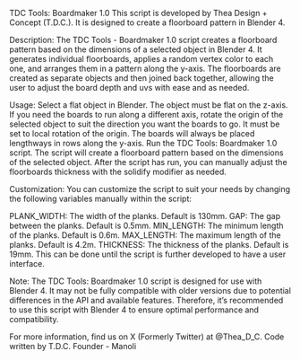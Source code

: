 TDC Tools: Boardmaker 1.0
This script is developed by Thea Design + Concept (T.D.C.). It is designed to create a floorboard pattern in Blender 4.

Description:
The TDC Tools - Boardmaker 1.0 script creates a floorboard pattern based on the dimensions of a selected object in Blender 4. It generates individual floorboards, applies a random vertex color to each one, and arranges them in a pattern along the y-axis. The floorboards are created as separate objects and then joined back together, allowing the user to adjust the board depth and uvs with ease and as needed.

Usage:
Select a flat object in Blender. The object must be flat on the z-axis.
If you need the boards to run along a different axis, rotate the origin of the selected object to suit the direction you want the boards to go. It must be set to local rotation of the origin. The boards will always be placed lengthways in rows along the y-axis.
Run the TDC Tools: Boardmaker 1.0 script.
The script will create a floorboard pattern based on the dimensions of the selected object.
After the script has run, you can manually adjust the floorboards thickness with the solidify modifier as needed.

Customization:
You can customize the script to suit your needs by changing the following variables manually within the script:

PLANK_WIDTH: The width of the planks. Default is 130mm.
GAP: The gap between the planks. Default is 0.5mm.
MIN_LENGTH: The minimum length of the planks. Default is 0.6m.
MAX_LENGTH: The maximum length of the planks. Default is 4.2m.
THICKNESS: The thickness of the planks. Default is 19mm.
This can be done until the script is further developed to have a user interface.

Note:
The TDC Tools: Boardmaker 1.0 script is designed for use with Blender 4. It may not be fully compatible with older versions due to potential differences in the API and available features. Therefore, it’s recommended to use this script with Blender 4 to ensure optimal performance and compatibility.

For more information, find us on X (Formerly Twitter) at @Thea_D_C. Code written by T.D.C. Founder - Manoli
